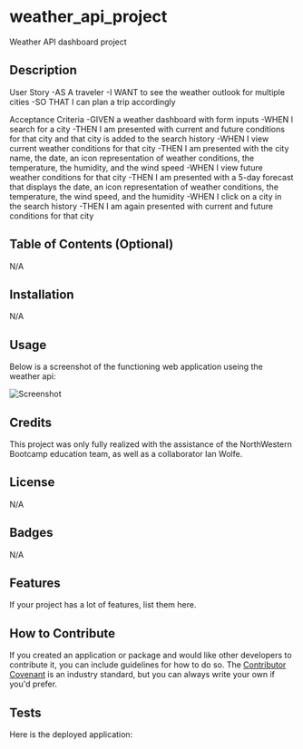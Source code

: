 # weather_api_project
Weather API dashboard project

## Description

User Story
  -AS A traveler
  -I WANT to see the weather outlook for multiple cities
  -SO THAT I can plan a trip accordingly

Acceptance Criteria
  -GIVEN a weather dashboard with form inputs
  -WHEN I search for a city
  -THEN I am presented with current and future conditions for that city and that city is added to the search history
  -WHEN I view current weather conditions for that city
  -THEN I am presented with the city name, the date, an icon representation of weather conditions, the temperature, the humidity, and the wind speed
  -WHEN I view future weather conditions for that city
  -THEN I am presented with a 5-day forecast that displays the date, an icon representation of weather conditions, the temperature, the wind speed, and the humidity
  -WHEN I click on a city in the search history
  -THEN I am again presented with current and future conditions for that city

## Table of Contents (Optional)

N/A

## Installation

N/A

## Usage

Below is a screenshot of the functioning web application useing the weather api:

![Screenshot](https://github.com/blebeuf/weather_api_project/assets/23405383/078fa71a-2976-496e-9092-3659df6eef66)


## Credits

This project was only fully realized with the assistance of the NorthWestern Bootcamp education team, as well as a collaborator Ian Wolfe.

## License

N/A

## Badges

N/A

## Features

If your project has a lot of features, list them here.

## How to Contribute

If you created an application or package and would like other developers to contribute it, you can include guidelines for how to do so. The [Contributor Covenant](https://www.contributor-covenant.org/) is an industry standard, but you can always write your own if you'd prefer.

## Tests

Here is the deployed application: 
